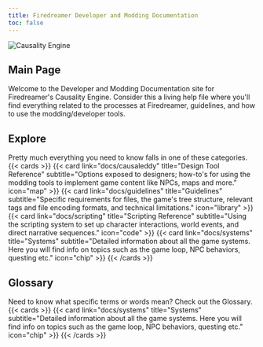 ```yaml
---
title: Firedreamer Developer and Modding Documentation
toc: false
---
```

![Causality Engine](/images/causalitylogo.png)
## Main Page
Welcome to the Developer and Modding Documentation site for Firedreamer's Causality Engine. Consider this a living help file where you'll find everything related to the processes
at Firedreamer, guidelines, and how to use the modding/developer tools.

## Explore
Pretty much everything you need to know falls in one of these categories.
{{< cards >}}
  {{< card link="docs/causaleddy" title="Design Tool Reference" subtitle="Options exposed to designers; how-to's for using the modding tools to implement game content like NPCs, maps and more." icon="map" >}}
  {{< card link="docs/guidelines" title="Guidelines" subtitle="Specific requirements for files, the game's tree structure, relevant tags and file encoding formats, and technical limitations." icon="library" >}}  
  {{< card link="docs/scripting" title="Scripting Reference" subtitle="Using the scripting system to set up character interactions, world events, and direct narrative sequences." icon="code" >}}
  {{< card link="docs/systems" title="Systems" subtitle="Detailed information about all the game systems. Here you will find info on topics such as the game loop, NPC behaviors, questing etc." icon="chip" >}}
{{< /cards >}}

## Glossary
Need to know what specific terms or words mean? Check out the Glossary.
{{< cards >}}
  {{< card link="docs/systems" title="Systems" subtitle="Detailed information about all the game systems. Here you will find info on topics such as the game loop, NPC behaviors, questing etc." icon="chip" >}}
{{< /cards >}}